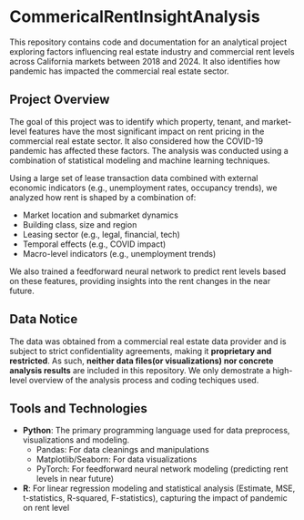 # CommericalRentInsightAnalysis

This repository contains code and documentation for an analytical project exploring factors influencing real estate industry and commercial rent levels across California markets between 2018 and 2024. It also identifies how pandemic has impacted the commercial real estate sector.

## Project Overview

The goal of this project was to identify which property, tenant, and market-level features have the most significant impact on rent pricing in the commercial real estate sector. It also considered how the COVID-19 pandemic has affected these factors. The analysis was conducted using a combination of statistical modeling and machine learning techniques.

Using a large set of lease transaction data combined with external economic indicators (e.g., unemployment rates, occupancy trends), we analyzed how rent is shaped by a combination of:

- Market location and submarket dynamics
- Building class, size and region
- Leasing sector (e.g., legal, financial, tech)
- Temporal effects (e.g., COVID impact)
- Macro-level indicators (e.g., unemployment trends)

We also trained a feedforward neural network to predict rent levels based on these features, providing insights into the rent changes in the near future.

## Data Notice

 The data was obtained from a commercial real estate data provider and is subject to strict confidentiality agreements, making it **proprietary and restricted**. As such, **neither data files(or visualizations) nor concrete analysis results** are included in this repository. We only demostrate a high-level overview of the analysis process and coding techiques used.

## Tools and Technologies

- **Python**: The primary programming language used for data preprocess, visualizations and modeling.
  - Pandas: For data cleanings and manipulations
  - Matplotlib/Seaborn: For data visualizations
  - PyTorch: For feedforward neural network modeling (predicting rent levels in near future)
- **R**: For linear regression modeling and statistical analysis (Estimate, MSE, t-statistics, R-squared, F-statistics), capturing the impact of pandemic on rent level
